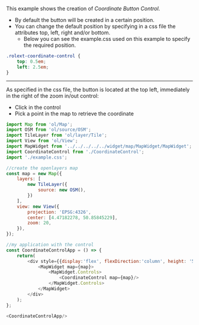This example shows the creation of *Coordinate Button Control*.
- By default the button will be created in a certain position.
- You can change the default position by specifying in a css file the attributes top, left, right and/or bottom.
    - Below you can see the example.css used on this example to specify the required position.

```css
.rolext-coordinate-control {
    top: 0.5em;
    left: 2.5em;
}
```
***
As specified in the css file, the button is located at the top left, immediately in the right of the zoom in/out control:
- Click in the control
- Pick a point in the map to retrieve the coordinate

```js
import Map from 'ol/Map';
import OSM from 'ol/source/OSM';
import TileLayer from 'ol/layer/Tile';
import View from 'ol/View';
import MapWidget from '../../../../../widget/map/MapWidget/MapWidget';
import CoordinateControl from './CoordinateControl';
import './example.css';

//create the openlayers map
const map = new Map({
    layers: [
        new TileLayer({
            source: new OSM(),
        })
    ],
    view: new View({
        projection: 'EPSG:4326',
        center: [4.47182278, 50.85845229],
        zoom: 20,
    }),
});

//my application with the control
const CoordinateControlApp = () => {
    return(
        <div style={{display:'flex', flexDirection:'column', height: '500px', width: '100%', gap:5}}>
            <MapWidget map={map}>
                <MapWidget.Controls>
                    <CoordinateControl map={map}/>
                </MapWidget.Controls>
            </MapWidget>
        </div>
    );
};

<CoordinateControlApp/>
```